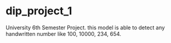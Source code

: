 # dip_project_1
University 6th Semester Project. 
this model is able to detect any handwritten number like 100, 10000, 234, 654.

